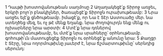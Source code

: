 1 Դաւթի խոստովանութեան սաղմոսը
2 Աղաղակեցէ՛ք Տիրոջ առջեւ, երկրի բոլո՛ր բնակիչներ,
ծառայեցէ՛ք Տիրոջն ուրախութեամբ:
3 Նրա առջեւ ելէ՛ք ցնծութեամբ.
իմացէ՛ք, որ Նա է Տէր Աստուածը մեր.
նա ստեղծեց մեզ, եւ ոչ թէ մենք եղանք.
նրա ժողովուրդն ենք մենք ու ոչխարները նրա արօտի:
4 Մտէ՛ք նրա դռներով խոստովանութեամբ,
եւ մտէ՛ք նրա սրահները՝ օրհնութեամբ.
գոհութի՛ւն մատուցեցէք Տիրոջն ու օրհնեցէ՛ք անունը նրա:
5 Քաղցր է Տէրը, նրա ողորմութիւնը յաւերժ է,
նրա ճշմարտութիւնը՝ սերնդից սերունդ:
